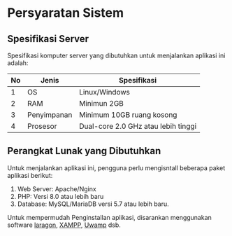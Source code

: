 # Persyaratan Sistem

## Spesifikasi Server

Spesifikasi komputer server yang dibutuhkan untuk menjalankan aplikasi ini adalah:

|No|Jenis|Spesifikasi|
|-|-|-|
|1|OS|Linux/Windows|
|2|RAM|Minimun 2GB|
|3|Penyimpanan|Minimum 10GB ruang kosong|
|4|Prosesor|Dual-core 2.0 GHz atau lebih tinggi|

## Perangkat Lunak yang Dibutuhkan

Untuk menjalankan aplikasi ini, pengguna perlu mengisntall beberapa paket aplikasi berikut:

1. Web Server: Apache/Nginx
2. PHP: Versi 8.0 atau lebih baru
3. Database: MySQL/MariaDB versi 5.7 atau lebih baru.

Untuk mempermudah Penginstallan aplikasi, disarankan menggunakan software [laragon], [XAMPP], [Uwamp] dsb.

[Laragon]:https://laragon.org/download/
[XAMPP]:https://www.apachefriends.org/download.html
[Uwamp]:https://www.uwamp.com/en/

